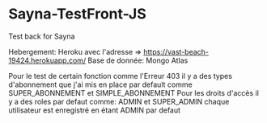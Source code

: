 # Sayna-TestFront-JS
Test back for Sayna


Hebergement: Heroku avec l'adresse => https://vast-beach-19424.herokuapp.com/
Base de donnée: Mongo Atlas

Pour le test de certain fonction comme l'Erreur 403 
il y a des types d'abonnement que j'ai mis en place par default comme 
SUPER_ABONNEMENT et SIMPLE_ABONNEMENT
Pour les droits d'accès il y a des roles par defaut comme:
ADMIN et SUPER_ADMIN chaque utilisateur est enregistré en étant ADMIN par defaut

